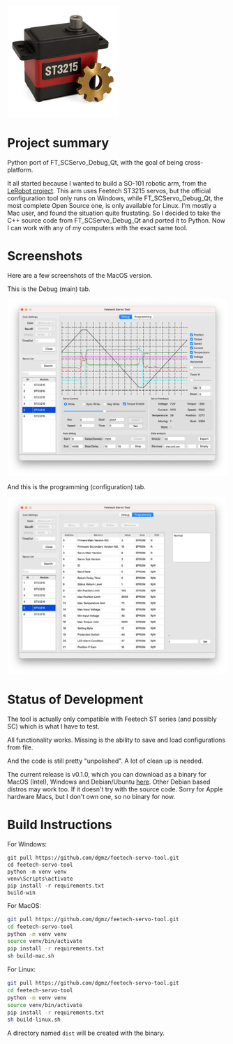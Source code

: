 ![Feetech Servo Tool](icons/servo-tool.iconset/icon_256.png)

# Project summary

Python port of FT_SCServo_Debug_Qt, with the goal of being cross-platform.

It all started because I wanted to build a SO-101 robotic arm, from the 
[LeRobot project](https://github.com/huggingface/lerobot). This arm uses 
Feetech ST3215 servos, but the official configuration tool only runs on 
Windows, while FT_SCServo_Debug_Qt, the most complete Open Source one, is 
only available for Linux. I'm mostly a Mac user, and found the situation 
quite frustating. So I decided to take the C++ source code from 
FT_SCServo_Debug_Qt and ported it to Python. Now I can work with any of my 
computers with the exact same tool.

# Screenshots

Here are a few screenshots of the MacOS version.

This is the Debug (main) tab.

![Debug Screen](doc/debug-screen.png)

And this is the programming (configuration) tab.

![Programming Screen](doc/programming-screen.png)


# Status of Development

The tool is actually only compatible with Feetech ST series (and possibly SC)
which is what I have to test.

All functionality works. Missing is the ability to save and load configurations
from file.

And the code is still pretty "unpolished". A lot of clean up is needed.

The current release is v0.1.0, which you can download as a binary for MacOS (Intel), 
Windows and Debian/Ubuntu [here](https://github.com/dgmz/feetech-servo-tool/releases/tag/v0.1.0). Other Debian based distros may work too. If it doesn't
try with the source code. Sorry for Apple hardware Macs, but I don't own one, so
no binary for now.

# Build Instructions

For Windows:

```CMD
git pull https://github.com/dgmz/feetech-servo-tool.git
cd feetech-servo-tool
python -m venv venv
venv\Scripts\activate
pip install -r requirements.txt
build-win
```

For MacOS:

```sh
git pull https://github.com/dgmz/feetech-servo-tool.git
cd feetech-servo-tool
python -m venv venv
source venv/bin/activate
pip install -r requirements.txt
sh build-mac.sh
```

For Linux:
```sh
git pull https://github.com/dgmz/feetech-servo-tool.git
cd feetech-servo-tool
python -m venv venv
source venv/bin/activate
pip install -r requirements.txt
sh build-linux.sh
```

A directory named `dist` will be created with the binary.
